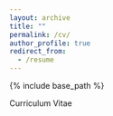 ```yaml
---
layout: archive
title: ""
permalink: /cv/
author_profile: true
redirect_from:
  - /resume
---
```


{% include base_path %}

Curriculum Vitae
